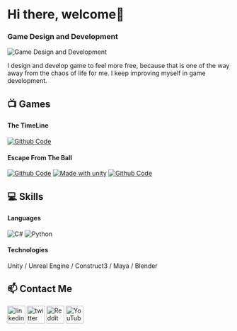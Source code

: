 # Hi there, welcome👋

### Game Design and Development
![Game Design and Development](https://media-exp1.licdn.com/dms/image/C4D16AQHLDv8NonbW3g/profile-displaybackgroundimage-shrink_200_800/0/1642071703687?e=1647475200&v=beta&t=5epG7H2K5B85VrKzMxa6FtudpmRZfTXjWUFQhWrWmsw)

I design and develop game to feel more free, because that is one of the way away from the chaos of life for me. 
I keep improving myself in game development.

## 📺 Games
#### The TimeLine 
[![Github Code](https://img.shields.io/badge/Watch-Trailer-red)](https://www.youtube.com/watch?v=me1qx8ky4zE&list=PL5zLTlaCwnmJP1VXD-uPDukaGBwvBMQZL&index=19)
#### Escape From The Ball
[![Github Code](https://img.shields.io/badge/See-Code-blue)](https://github.com/omertekeli/OOP_theory) [![Made with unity](https://img.shields.io/badge/Play-Game-green)](https://play.unity.com/mg/other/unitygamespublished) [![Github Code](https://img.shields.io/badge/Watch-Trailer-red)](https://www.linkedin.com/posts/omertekeli_unity3d-gamedevelopment-ugcPost-6850471164414832640-wp1b)

## 💻 Skills

#### Languages 
<img alt="C#" src="https://custom-icon-badges.herokuapp.com/badge/C%23-68217A.svg?logo=cs2&logoColor=white"> <img alt="Python" src="https://img.shields.io/badge/Python-14354C.svg?logo=python&logoColor=white">

#### Technologies
Unity / Unreal Engine / Construct3 / Maya / Blender





## 📫 Contact Me
[<img src='https://cdn.jsdelivr.net/npm/simple-icons@3.0.1/icons/linkedin.svg' alt='linkedin' height='40'>](https://www.linkedin.com/in/omertekeli/) [<img src='https://cdn.jsdelivr.net/npm/simple-icons@3.0.1/icons/twitter.svg' alt='twitter' height='40'>](https://twitter.com/_omertekeli) [<img src='https://cdn.jsdelivr.net/npm/simple-icons@3.0.1/icons/reddit.svg' alt='Reddit' height='40'>](https://www.reddit.com/user/omertekeli) [<img src='https://cdn.jsdelivr.net/npm/simple-icons@3.0.1/icons/youtube.svg' alt='YouTube' height='40'>](https://youtube.com/channel/UCCbr3f0EWfbGMmAD3a1OM0A) 
 


<!--
**omertekeli/omertekeli** is a ✨ _special_ ✨ repository because its `README.md` (this file) appears on your GitHub profile.

Here are some ideas to get you started:

- 🔭 I’m currently working on ...
- 🌱 I’m currently learning ...
- 👯 I’m looking to collaborate on ...
- 🤔 I’m looking for help with ...
- 💬 Ask me about ...
- 📫 How to reach me: ...
- 😄 Pronouns: ...
- ⚡ Fun fact: ...
https://img.shields.io/badge/LET-PLAY-green
[![Made with unity](https://img.shields.io/badge/Made%20with-Unity-57b9d3.svg?style=flat&logo=unity)](https://play.unity.com/mg/other/unitygamespublished)
[![Made with unity](https://img.shields.io/badge/Play-Game-green)](https://play.unity.com/mg/other/unitygamespublished)
Github Icon
[<img src='https://cdn.jsdelivr.net/npm/simple-icons@3.0.1/icons/github.svg' alt='github' height='40'>](https://github.com/omertekeli/OOP_theory)
[![Github Code](https://img.shields.io/badge/See-Code-blue)](https://github.com/omertekeli/OOP_theory)
[![Github Code](https://img.shields.io/badge/Watch-Trailer-red)](https://www.youtube.com/watch?v=me1qx8ky4zE&list=PL5zLTlaCwnmJP1VXD-uPDukaGBwvBMQZL&index=19)
YOUTUBE VİDEO
<a href="https://www.youtube.com/watch?v=me1qx8ky4zE&list=PL5zLTlaCwnmJP1VXD-uPDukaGBwvBMQZL&index=19"><img width="32px" alt="Youtube" title="Youtube" src="https://i.imgur.com/qiXu7b2.png"/></a>
-->
